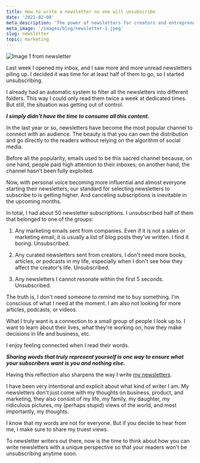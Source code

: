 ```yaml
---
title: How to write a newsletter no one will unsubscribe
date: '2021-02-08'
meta_description: 'The power of newsletters for creators and entrepreneurs. Learn why email lists are crucial for building relationships and growing your business.'
meta_image: '/images/blog/newsletter-1.jpeg'
slug: newsletter
topic: marketing
---
```

<img src="/images/blog/newsletter-1.jpeg" alt="Image 1 from newsletter" class="cover-image" />


Last week I opened my inbox, and I saw more and more unread newsletters piling up. I decided it was time for at least half of them to go, so I started unsubscribing.

I already had an automatic system to filter all the newsletters into different folders. This way I could only read them twice a week at dedicated times. But still, the situation was getting out of control.

***I simply didn't have the time to consume all this content.***

In the last year or so, newsletters have become the most popular channel to connect with an audience. The beauty is that you can own the distribution and go directly to the readers without relying on the algorithm of social media.

Before all the popularity, emails used to be this sacred channel because, on one hand, people paid high attention to their inboxes; on another hand, the channel hasn't been fully exploited.

Now, with personal voice becoming more influential and almost everyone starting their newsletters, our standard for selecting newsletters to subscribe to is getting higher. And canceling subscriptions is inevitable in the upcoming months.

In total, I had about 50 newsletter subscriptions. I unsubscribed half of them that belonged to one of the groups:

1. Any marketing emails sent from companies. Even if it is not a sales or marketing email, it is usually a list of blog posts they've written. I find it boring. Unsubscribed.

2. Any curated newsletters sent from creators. I don't need more books, articles, or podcasts in my life, especially when I don't see how they affect the creator's life. Unsubscribed.

3. Any newsletters I cannot resonate within the first 5 seconds. Unsubscribed.

The truth is, I don't need someone to remind me to buy something. I'm conscious of what I need at the moment. I am also not looking for more articles, podcasts, or videos.

What I truly want is a connection to a small group of people I look up to. I want to learn about their lives, what they're working on, how they make decisions in life and business, etc.

I enjoy feeling connected when I read their words.

***Sharing words that truly represent yourself is one way to ensure what your subscribers want is you and nothing else.***

Having this reflection also sharpens the way I write <a href="https://www.smallschool.is/newsletter">my newsletters</a>. 

I have been very intentional and explicit about what kind of writer I am. My newsletters don't just come with my thoughts on business, product, and marketing, they also consist of my life, my family, my daughter, my ridiculous pictures,  my (perhaps stupid) views of the world, and most importantly, my thoughts. 

I know that my words are not for everyone. But if you decide to hear from me, I make sure to share my truest views.

To newsletter writers out there, now is the time to think about how you can write newsletters with a unique perspective so that your readers won't be unsubscribing anytime soon.
